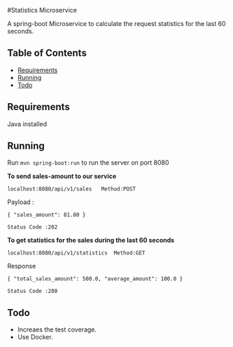 #Statistics Microservice

A spring-boot Microservice to calculate the request statistics for the last 60 seconds.

## Table of Contents
- [Requirements](#requirements)
- [Running](#running)
- [Todo](#Todo)
## Requirements
Java installed
## Running

Run `mvn spring-boot:run` to run the server on port 8080

  **To send sales-amount to our service**
 
 
` localhost:8080/api/v1/sales  
Method:POST
`

Payload :


`{
"sales_amount": 81.80
}`


`Status Code :202
`




 **To get statistics for the sales during the last 60 seconds**

`localhost:8080/api/v1/statistics 
Method:GET
`

Response

`{
"total_sales_amount": 500.0,
"average_amount": 100.0
}`

`Status Code :200
`





## Todo
 - Increaes the test coverage.
 - Use Docker.

